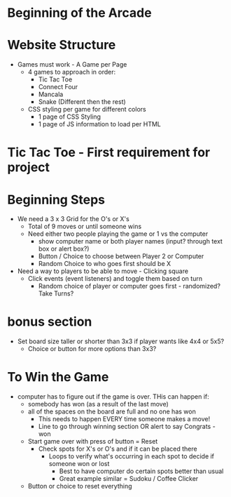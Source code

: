 # Beginning of the Arcade

# Website Structure

- Games must work - A Game per Page
  - 4 games to approach in order:
    - Tic Tac Toe
    - Connect Four
    - Mancala
    - Snake (Different then the rest)
  - CSS styling per game for different colors
    - 1 page of CSS Styling
    - 1 page of JS information to load per HTML

# Tic Tac Toe - First requirement for project

# Beginning Steps

- We need a 3 x 3 Grid for the O's or X's
  - Total of 9 moves or until someone wins
  - Need either two people playing the game or 1 vs the computer
    - show computer name or both player names (input? through text box or alert box?)
    - Button / Choice to choose between Player 2 or Computer
    - Random Choice to who goes first should be X
- Need a way to players to be able to move - Clicking square
  - Click events (event listeners) and toggle them based on turn
    - Random choice of player or computer goes first - randomized? Take Turns?

# bonus section

- Set board size taller or shorter than 3x3 if player wants like 4x4 or 5x5?
  - Choice or button for more options than 3x3?

# To Win the Game

- computer has to figure out if the game is over. THis can happen if:
  - somebody has won (as a result of the last move)
  - all of the spaces on the board are full and no one has won
    - This needs to happen EVERY time someone makes a move!
    - Line to go through winning section OR alert to say Congrats - won
  - Start game over with press of button = Reset
    - Check spots for X's or O's and if it can be placed there
      - Loops to verify what's occurring in each spot to decide if someone won or lost
        - Best to have computer do certain spots better than usual
        - Great example similar = Sudoku / Coffee Clicker
  - Button or choice to reset everything
